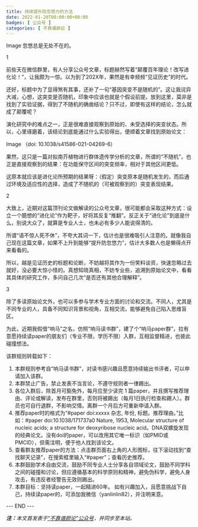 ```yaml
---
title: 持续提升防忽悠力的方法
date: 2022-01-20T00:00:00+08:00
badges: [ 公众号 ]
categories: [ 不靠谱颜论 ]
---
```


Image
忽悠总是无处不在的。

1

前些天在微信群里，有人分享公众号文章，标题赫然写着“颠覆百年理论！改写进化论！”，让我颇为一惊。以为到了202X年，果然是有幸频频“见证历史”的时代。

还好，标题中为了显得煞有其事，还补了一句“基因突变不是随机的”。这让我诧异大减，心想，这突变是否随机，印象中应该也就是个假设前提。放到这里，莫非是找到了实验证据，得到了不随机的确凿结论？只不过，即使有这样的结论，怎么就成了颠覆呢？

演化研究中的难点之一，正是很难直接观察到原始的、未受选择的突变状态。所以，心里琢磨着，该结论到底能通过什么实验得出，便顺着文章找到原始论文：

Image
（doi: 10.1038/s41586-021-04269-6）

果然，这只是一篇对拟南芥植物进行群体遗传学分析的文章，所谓的“不随机”，也正是直接观察到的结果：在功能保守区间的突变频率，相对于其他区间更低。

这原本就应该是进化论所预期的结果呀：（假定）突变原本是随机发生的，而后通过环境及适应性的选择，造成了不随机的（可被观察到的）突变表现结果。

2

大致上，近期对这篇顶刊论文做解读的公众号文章，很可能都会采取这种方式：设立一个臆想的“进化论”作为靶子，好将其反复“推翻”。反正关于“进化论”到底是什么，别说大众了，就算是专业人士，也未必有多少人能说得清的。

所谓“语不惊人死不休”，不夸大其词一下，估计也是很难吸引人注意的。就像我自己现在这篇文章，如果不上升到能够“提升防忽悠力”，估计大多数人也是懒得点开来看看的。

所以，越是见证历史的标题和论断，不妨越将其作为一份笑料谈资，快速忽略过去就好，没必要大惊小怪的。真想知晓真相，不妨专业些，追溯到原始论文中，看看其具体的研究工作，多问自己几次“是否还有其他合理解释”。

3

除了多读原始论文外，也可以多参与学术专业方面的讨论和交流。不同人，尤其是不同专业的人，具备不同知识背景和视角，互相交流，能够避免自己陷入思维盲区。

为此，近期我假借“响马”之名，仿照“响马读书群”，建了个“响马paper群”，拉有意愿持续读paper的朋友们（专业不限，学历不限）入群，互相监督精进，也彼此碰撞想法。

该群规则转载如下：

1. 本群规则参考自“响马读书群”，对读书感兴趣且愿意持续输出书评者，可以申请加入该群。
2. 本群禁止广告，禁止发表不当言论，不遵守规则者一律踢出。
3. 各位入群后，除首月可豁免外，每月应至少读完 1 篇paper，并且撰写推荐理由、评论或解读，发布在群里，否则将被踢出（每月1日执行检查和踢人）。群员也可自行退群，不影响交情。离群一个月后方可重新申请入群。
4. 推荐paper时的格式为“#paper doi:xxxxx 杂志, 年份, 标题。推荐理由。”比如：#paper doi:10.1038/171737a0 Nature, 1953, Molecular structure of nucleic acids; a structure for deoxyribose nucleic acid。DNA双螺旋发现的经典论文。没有doi的paper，可以改用其它唯一标识（如PMID或PMCID），但需注明，便于他人找到该论文。
5. 查看群友推荐paper的方法：点击群页面右上角的人形图标，往下滚动找到“查找聊天记录”，在搜索框里输入“#paper”；查看历史推荐。
6. 本群鼓励学术自由交流，鼓励不同专业人士分享各自领域论文，鼓励不同学科之间的碰撞和讨论，但应遵循基本的科学原则和精神，避免伪科学，避免人身攻击，有违反者经警告无效则踢出。
7. 本群目标：坚持读paper，一起精进60年。
如有兴趣加入，且愿意挑战下自己，持续读paper的，可添加我微信（yanlinlin82），并注明来意。

<div class="p-5 text-center">--- END ---</div>

<i><b>注：</b>本文首发表于[“不靠谱颜论”公众号](https://mp.weixin.qq.com/s/hk7EGYcM1a5UetEhLXjXig)，并同步至本站。</i>
